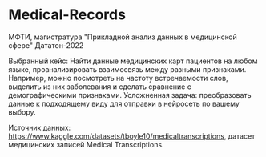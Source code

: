 # Medical-Records
МФТИ, магистратура "Прикладной анализ данных в медицинской сфере" 
Дататон-2022

Выбранный кейс:
Найти данные медицинских карт пациентов на любом языке, проанализировать взаимосвязь между разными признаками. Например, можно посмотреть на частоту встречаемости слов, выделить из них заболевания и сделать сравнение с демографическими признаками.
Усложненная задача: преобразовать данные к подходящему виду для отправки в нейросеть по вашему выбору.

Источник данных: https://www.kaggle.com/datasets/tboyle10/medicaltranscriptions, датасет медицинских записей Medical Transcriptions.

